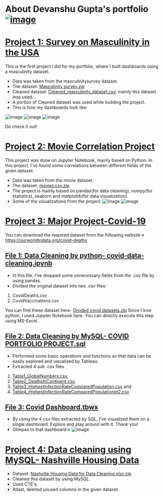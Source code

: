 # About Devanshu Gupta's portfolio [![image](https://user-images.githubusercontent.com/109216952/214114483-989ced41-3dd1-4c3c-bd52-082b82f13ec2.png)](https://www.linkedin.com/in/devanshu-gupta-2723221a8/)


# [Project 1: Survey on Masculinity in the USA](https://public.tableau.com/app/profile/devanshu.gupta3647/viz/MasculinitySurvey_16702528343170/Maindashboard)
This is the first project I did for my portfolio, where I built dashboards using a masculinity dataset.

* Data was taken from the masculinitysurvey dataset.
* The dataset: [Masculinity survey.zip](https://github.com/iamdevanshuguptaa/PORTFOLIOPROJECTS/files/10474295/Masculinity.survey.zip)
* Cleaned dataset: [Cleaned_masculinity_dataset.csv](https://github.com/iamdevanshuguptaa/PORTFOLIOPROJECTS/files/10474296/Cleaned_masculinity_dataset.csv), mainly this dataset was used.
* A portion of Cleaned dataset was used while building the project.
* This is how my dashboards look like:

![image](https://user-images.githubusercontent.com/109216952/213911199-0d1f27ef-3bda-4364-8a5e-2098064833ff.png)
![image](https://user-images.githubusercontent.com/109216952/213911536-fb904691-6443-4667-86d9-68b64d30b955.png)
![image](https://user-images.githubusercontent.com/109216952/213911696-6a10c313-d41a-4c18-858d-c8abfe3e6bc0.png)

Do check it out!


# [Project 2: Movie Correlation Project](https://github.com/iamdevanshuguptaa/PORTFOLIOPROJECTS/blob/667a06e5f1d16db4807aa6b0cf7bcf79de11425f/moviecorrelationproject.ipynb)

This project was done on Jupyter Notebook, mainly based on Python. In this project, I've found some correlations between different fields of the given dataset.

* Data was taken from the movie dataset.
* The dataset: [movies.csv.zip](https://github.com/iamdevanshuguptaa/PORTFOLIOPROJECTS/files/10474382/movies.csv.zip)
* The project is mainly based on pandas(for data cleaning), numpy(for statistics), seaborn and matplotlib(for data visualization).
* Some of the visualizations from the project:
![image](https://user-images.githubusercontent.com/109216952/213915361-84f61340-349e-4f2d-bd0a-aa8019fe73ba.png)
![image](https://user-images.githubusercontent.com/109216952/213915378-1baeb56a-3d19-4ea3-9924-a605c29710c5.png)


# [Project 3: Major Project-Covid-19](https://github.com/iamdevanshuguptaa/PORTFOLIOPROJECTS/tree/main/Major%20Project-Covid-19)
You can download the required dataset from the following website-> https://ourworldindata.org/covid-deaths

## [File 1: Data Cleaning by python- covid-data-cleaning.ipynb](https://github.com/iamdevanshuguptaa/PORTFOLIOPROJECTS/blob/main/Major%20Project-Covid-19/Covid-data-cleaning.ipynb) 

* In this file, I've dropped some unnecessary fields from the .csv file by using pandas.
* Divided the original dataset into two .csv files:
1. CovidDeaths.csv
2. CovidVaccinations.csv

You can find these dataset here- [Divided covid datasets.zip](https://github.com/iamdevanshuguptaa/PORTFOLIOPROJECTS/files/10476401/Divided.covid.datasets.zip)
Since I love python, I used Jupyter Notebook here. You can directly execute this step using MS-Excel.

## [File 2: Data Cleaning by MySQL- COVID PORTFOLIO PROJECT.sql](https://github.com/iamdevanshuguptaa/PORTFOLIOPROJECTS/blob/main/Major%20Project-Covid-19/COVID%20PORTFOLIO%20PROJECT.sql)

* Performed some basic operations and functions so that data can be easily explored and visualized by Tableau.
* Extracted 4 sub .csv files 
1. [Table1_GlobalNumbers.csv](https://github.com/iamdevanshuguptaa/PORTFOLIOPROJECTS/files/10476352/Table1_GlobalNumbers.csv),
2. [Table2_DeathsInContinent.csv](https://github.com/iamdevanshuguptaa/PORTFOLIOPROJECTS/files/10476355/Table2_DeathsInContinent.csv),
3. [Table3_HighestInfectionRateComparedPopulation.csv](https://github.com/iamdevanshuguptaa/PORTFOLIOPROJECTS/files/10476354/Table3_HighestInfectionRateComparedPopulation.csv) and
4. [Table4_HighestInfectionRateComparedPopulationpt2.csv](https://github.com/iamdevanshuguptaa/PORTFOLIOPROJECTS/files/10476359/Table4_HighestInfectionRateComparedPopulationpt2.csv)

## [File 3: Covid Dashboard.tbwx](https://public.tableau.com/views/CovidDashboard_16727675035610/Dashboard1?:language=en-US&:display_count=n&:origin=viz_share_link)

* By using the 4 csv files extracted by SQL, I've visualized them on a single dashboard. Explore and play around with it.
Thank you!
* Glimpse to that dashboard->
![image](https://user-images.githubusercontent.com/109216952/213959746-060d22e0-d2cb-4034-bfe5-ccb4237ddb4e.png)

# [Project 4: Data cleaning using MySQL- Nashville Housing Data](https://github.com/iamdevanshuguptaa/PORTFOLIOPROJECTS/blob/main/nashvilleDataCleaning.sql)

* Dataset: [Nashville Housing Data for Data Cleaning.xlsx.zip](https://github.com/iamdevanshuguptaa/PORTFOLIOPROJECTS/files/10476525/Nashville.Housing.Data.for.Data.Cleaning.xlsx.zip)
* Cleaned this dataset by using MySQL.
* Used CTE's.
* Atlast, deleted unused columns in the given dataset.




